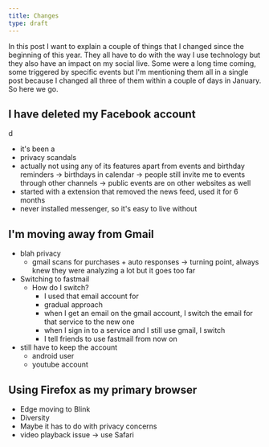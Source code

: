 ```yaml
---
title: Changes
type: draft
---
```


In this post I want to explain a couple of things that I changed since the beginning of this year. They all have to do with the way I use technology but they also have an impact on my social live. Some were a long time coming, some triggered by specific events but I'm mentioning them all in a single post because I changed all three of them within a couple of days in January. So here we go.

## I have deleted my Facebook account

d

- it's been a
- privacy scandals
- actually not using any of its features apart from events and birthday reminders
  -> birthdays in calendar
  -> people still invite me to events through other channels
  -> public events are on other websites as well
- started with a extension that removed the news feed, used it for 6 months
- never installed messenger, so it's easy to live without

## I'm moving away from Gmail

- blah privacy
  - gmail scans for purchases + auto responses -> turning point, always knew they were analyzing a lot but it goes too far
- Switching to fastmail
  - How do I switch?
    - I used that email account for
    - gradual approach
    - when I get an email on the gmail account, I switch the email for that service to the new one
    - when I sign in to a service and I still use gmail, I switch
    - I tell friends to use fastmail from now on
- still have to keep the account
  - android user
  - youtube account

## Using Firefox as my primary browser

- Edge moving to Blink
- Diversity
- Maybe it has to do with privacy concerns
- video playback issue -> use Safari
